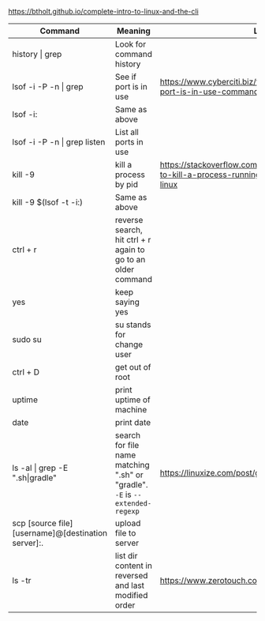 https://btholt.github.io/complete-intro-to-linux-and-the-cli

| Command                                             | Meaning                                                      | Link                                                         |
| --------------------------------------------------- | ------------------------------------------------------------ | ------------------------------------------------------------ |
| history \| grep <string u r looking for>            | Look for command history                                     |                                                              |
| lsof -i -P -n \| grep <port>                        | See if port is in use                                        | https://www.cyberciti.biz/faq/unix-linux-check-if-port-is-in-use-command/ |
| lsof -i:<port>                                      | Same as above                                                |                                                              |
| lsof -i -P -n \| grep listen                        | List all ports in use                                        |                                                              |
| kill -9 <pid>                                       | kill a process by pid                                        | https://stackoverflow.com/questions/11583562/how-to-kill-a-process-running-on-particular-port-in-linux |
| kill -9 $(lsof -t -i:<port>)                        | Same as above                                                |                                                              |
| ctrl + r                                            | reverse search, hit ctrl + r again to go to an older command |                                                              |
| yes                                                 | keep saying yes                                              |                                                              |
| sudo su                                             | su stands for change user                                    |                                                              |
| ctrl + D                                            | get out of root                                              |                                                              |
| uptime                                              | print uptime of machine                                      |                                                              |
| date                                                | print date                                                   |                                                              |
| ls -al \| grep -E ".sh\|gradle"                     | search for file name matching ".sh" or "gradle". `-E` is `--extended-regexp` | https://linuxize.com/post/grep-multiple-patterns/            |
| scp [source file] [username]@[destination server]:. | upload file to server                                        |                                                              |
| ls -tr                                              | list dir content in reversed and last modified order         | https://www.zerotouch.com/faqs/111/ls-by-date                |
